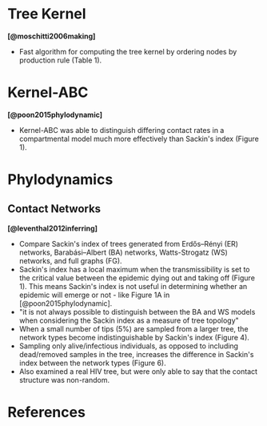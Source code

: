 # Tree Kernel

**[@moschitti2006making]**

* Fast algorithm for computing the tree kernel by ordering nodes by production
rule (Table 1).

# Kernel-ABC

**[@poon2015phylodynamic]**

* Kernel-ABC was able to distinguish differing contact rates in a compartmental
model much more effectively than Sackin's index (Figure 1).

# Phylodynamics

## Contact Networks

**[@leventhal2012inferring]**

* Compare Sackin's index of trees generated from Erdős–Rényi (ER) networks,
Barabási–Albert (BA) networks, Watts-Strogatz (WS) networks, and full graphs
(FG).
* Sackin's index has a local maximum when the transmissibility is set to the
critical value between the epidemic dying out and taking off (Figure 1). This
means Sackin's index is not useful in determining whether an epidemic will
emerge or not - like Figure 1A in [@poon2015phylodynamic].
* "it is not always possible to distinguish between the BA and WS models when
considering the Sackin index as a measure of tree topology"
* When a small number of tips (5%) are sampled from a larger tree, the network
types become indistinguishable by Sackin's index (Figure 4).
* Sampling only alive/infectious individuals, as opposed to including
dead/removed samples in the tree, increases the difference in Sackin's index
between the network types (Figure 6).
* Also examined a real HIV tree, but were only able to say that the contact
structure was non-random.

# References
